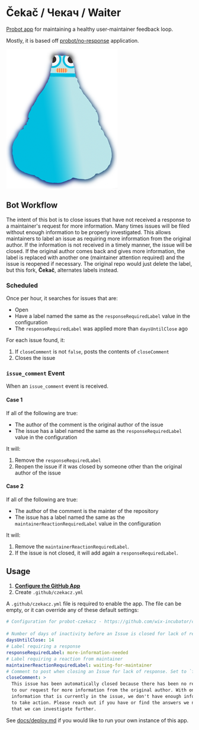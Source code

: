 # Čekač / Чекач / Waiter

[Probot app](https://probot.github.io/) for maintaining a healthy user-maintainer feedback loop.

Mostly, it is based off [probot/no-response](https://github.com/probot/no-response) application.

![logo](docs/img/logo.png)

## Bot Workflow

The intent of this bot is to close issues that have not received a response to a maintainer's request for more information.
Many times issues will be filed without enough information to be properly investigated.
This allows maintainers to label an issue as requiring more information from the original author.
If the information is not received in a timely manner, the issue will be closed.
If the original author comes back and gives more information, the label is replaced with another one (maintainer attention
required) and the issue is reopened if necessary.
The original repo would just delete the label, but this fork, **Čekač**, alternates labels instead.

### Scheduled

Once per hour, it searches for issues that are:

* Open
* Have a label named the same as the `responseRequiredLabel` value in the configuration
* The `responseRequiredLabel` was applied more than `daysUntilClose` ago

For each issue found, it:

1. If `closeComment` is not `false`, posts the contents of `closeComment`
1. Closes the issue

### `issue_comment` Event

When an `issue_comment` event is received.

#### Case 1

If all of the following are true:
* The author of the comment is the original author of the issue
* The issue has a label named the same as the `responseRequiredLabel` value in the configuration

It will:

1. Remove the `responseRequiredLabel`
1. Reopen the issue if it was closed by someone other than the original author of the issue

#### Case 2

If all of the following are true:

* The author of the comment is the mainter of the repository
* The issue has a label named the same as the `maintainerReactionRequiredLabel` value in the configuration

It will:

1. Remove the `maintainerReactionRequiredLabel`.
1. If the issue is not closed, it will add again a `responseRequiredLabel`.

## Usage

1. **[Configure the GitHub App](https://github.com/apps/czekacz)**
2. Create `.github/czekacz.yml`

A `.github/czekacz.yml` file is required to enable the app. The file can be empty, or it can override any of these default settings:

```yml
# Configuration for probot-czekacz - https://github.com/wix-incubator/czekacz

# Number of days of inactivity before an Issue is closed for lack of response
daysUntilClose: 14
# Label requiring a response
responseRequiredLabel: more-information-needed
# Label requiring a reaction from maintainer
maintainerReactionRequiredLabel: waiting-for-maintainer
# Comment to post when closing an Issue for lack of response. Set to `false` to disable
closeComment: >
  This issue has been automatically closed because there has been no response
  to our request for more information from the original author. With only the
  information that is currently in the issue, we don't have enough information
  to take action. Please reach out if you have or find the answers we need so
  that we can investigate further.
```

See [docs/deploy.md](docs/deploy.md) if you would like to run your own instance of this app.
